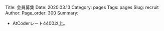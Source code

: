 Title: 会員募集
Date: 2020.03.13
Category: pages
Tags: pages
Slug: recruit
Author:
Page_order: 300
Summary:

- AtCoderレート4400以上。
